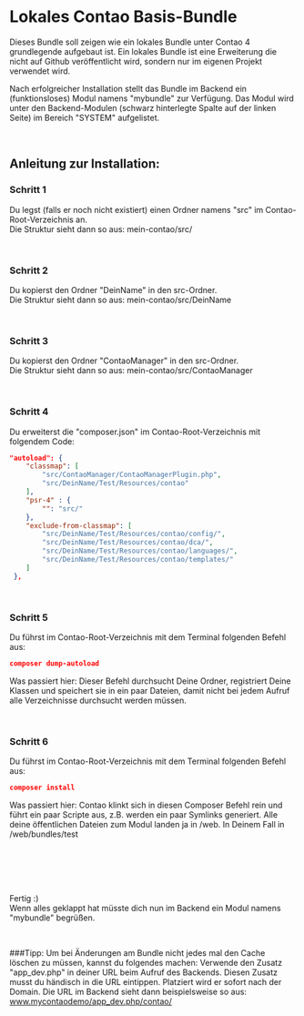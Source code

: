 # Lokales Contao Basis-Bundle



Dieses Bundle soll zeigen wie ein lokales Bundle unter Contao 4 grundlegende aufgebaut ist.
Ein lokales Bundle ist eine Erweiterung die nicht auf Github veröffentlicht wird, sondern nur im eigenen Projekt verwendet wird.

Nach erfolgreicher Installation stellt das Bundle im Backend ein (funktionsloses) Modul namens "mybundle" zur Verfügung.
Das Modul wird unter den Backend-Modulen (schwarz hinterlegte Spalte auf der linken Seite) im Bereich "SYSTEM" aufgelistet.

<br>

## Anleitung zur Installation:



### Schritt 1
Du legst (falls er noch nicht existiert) einen Ordner namens "src" im Contao-Root-Verzeichnis an.  
Die Struktur sieht dann so aus: mein-contao/src/

<br>

### Schritt 2
Du kopierst den Ordner "DeinName" in den src-Ordner.  
Die Struktur sieht dann so aus: mein-contao/src/DeinName

<br>

### Schritt 3
Du kopierst den Ordner "ContaoManager" in den src-Ordner.  
Die Struktur sieht dann so aus: mein-contao/src/ContaoManager

<br>

### Schritt 4
Du erweiterst die "composer.json" im Contao-Root-Verzeichnis mit folgendem Code:

```json
"autoload": {
	"classmap": [
		"src/ContaoManager/ContaoManagerPlugin.php",
		"src/DeinName/Test/Resources/contao"
	],
	"psr-4" : { 
		"": "src/"
	},
	"exclude-from-classmap": [
		"src/DeinName/Test/Resources/contao/config/",
		"src/DeinName/Test/Resources/contao/dca/",
		"src/DeinName/Test/Resources/contao/languages/",
		"src/DeinName/Test/Resources/contao/templates/"
	]
 },
```
<br>

### Schritt 5
Du führst im Contao-Root-Verzeichnis mit dem Terminal folgenden Befehl aus:

```json
composer dump-autoload
```

Was passiert hier: Dieser Befehl durchsucht Deine Ordner, registriert Deine Klassen und speichert sie in ein paar Dateien, damit nicht bei jedem Aufruf alle Verzeichnisse durchsucht werden müssen.


<br>

### Schritt 6
Du führst im Contao-Root-Verzeichnis mit dem Terminal folgenden Befehl aus:

```json
composer install
```

Was passiert hier: Contao klinkt sich in diesen Composer Befehl rein und führt ein paar Scripte aus, z.B. werden ein paar Symlinks generiert. Alle deine öffentlichen Dateien zum Modul landen ja in /web. In Deinem Fall in
/web/bundles/test

<br>
<br>
<br>
<br>


Fertig :)  
Wenn alles geklappt hat müsste dich nun im Backend ein Modul namens "mybundle" begrüßen.

<br>

###Tipp:
Um bei Änderungen am Bundle nicht jedes mal den Cache löschen zu müssen, kannst du folgendes machen:
Verwende den Zusatz "app_dev.php" in deiner URL beim Aufruf des Backends.
Diesen Zusatz musst du händisch in die URL eintippen.
Platziert wird er sofort nach der Domain.
Die URL im Backend sieht dann beispielsweise so aus:
www.mycontaodemo/app_dev.php/contao/


